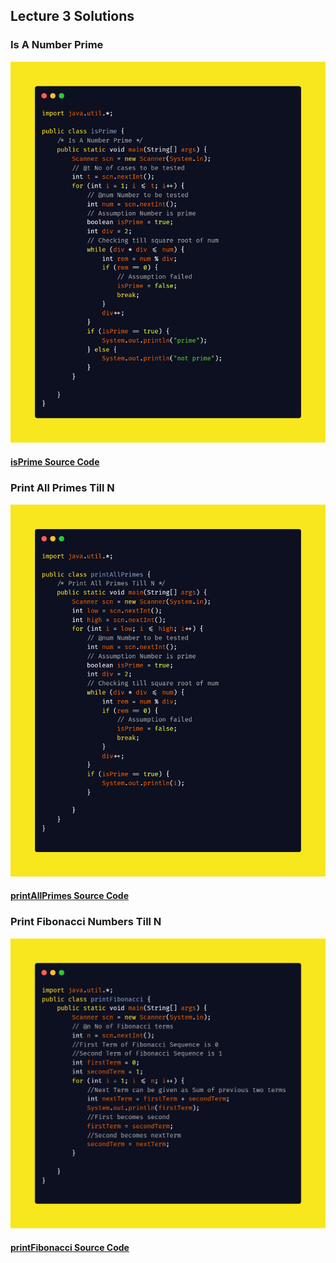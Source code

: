## Lecture 3 Solutions

### Is A Number Prime

<img src="solutions/isPrime.png">

#### [isPrime Source Code](solutions/isPrime.java)

### Print All Primes Till N

<img src="solutions/printAllPrimes.png">

#### [printAllPrimes Source Code](solutions/printAllPrimes.java)

### Print Fibonacci Numbers Till N

<img src="solutions/Print%20Fibonacci%20Numbers%20Till%20N.png">

#### [printFibonacci Source Code](solutions/printFibonacci.java)
